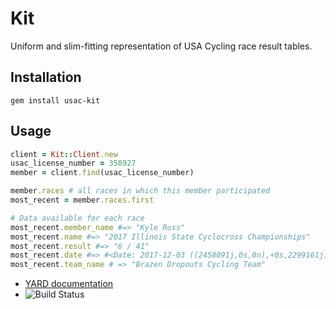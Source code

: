 # Kit

Uniform and slim-fitting representation of USA Cycling race result tables.

## Installation

```
gem install usac-kit
```

## Usage

```ruby
client = Kit::Client.new
usac_license_number = 358927
member = client.find(usac_license_number)

member.races # all races in which this member participated
most_recent = member.races.first

# Data available for each race
most_recent.member_name #=> "Kyle Russ"
most_recent.name #=> "2017 Illinois State Cyclocross Championships"
most_recent.result #=> "6 / 41"
most_recent.date #=> #<Date: 2017-12-03 ((2458091j,0s,0n),+0s,2299161j)>
most_recent.team_name # => "Brazen Dropouts Cycling Team"
```

- [YARD documentation](http://www.rubydoc.info/github/brazendropouts/usac-kit)
- ![Build Status](https://travis-ci.org/brazendropouts/usac-kit.svg?branch=master)
